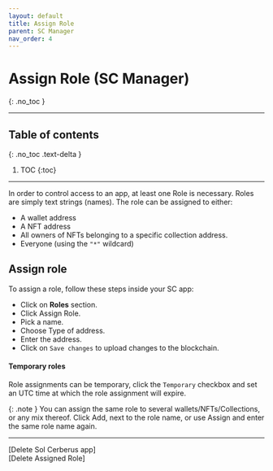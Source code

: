 ```yaml
---
layout: default
title: Assign Role
parent: SC Manager
nav_order: 4
---
```


# Assign Role (SC Manager)
{: .no_toc }

---

## Table of contents
{: .no_toc .text-delta }

1. TOC
{:toc}

---
In order to control access to an app, at least one Role is necessary. Roles are simply text strings 
(names). The role can be assigned to either:

- A wallet address
- A NFT address
- All owners of NFTs belonging to a specific collection address.
- Everyone (using the `"*"` wildcard) 

## Assign role
To assign a role, follow these steps inside your SC app:

- Click on **Roles** section.
- Click Assign Role.
- Pick a name.
- Choose Type of address.
- Enter the address. 
- Click on `Save changes` to upload changes to the blockchain.

#### Temporary roles
Role assignments can be temporary, click the `Temporary` checkbox and set an UTC time at which the role assignment will expire. 

{: .note }
You can assign the same role to several wallets/NFTs/Collections, or any mix thereof. Click Add, next to 
the role name, or use Assign and enter the same role name again.


---
<div class="prev-next">
<div markdown="1">
[Delete Sol Cerberus app]
</div>
<div markdown="1">
[Delete Assigned Role]
</div>
</div>

[Delete Sol Cerberus app]: ../delete-sol-cerberus-app
[Delete Assigned Role]: ../delete-assigned-role
